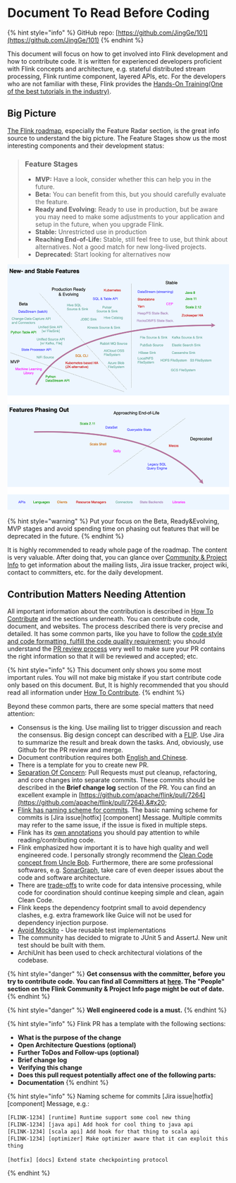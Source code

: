 # Document To Read Before Coding

{% hint style="info" %}
GitHub repo: [https://github.com/JingGe/101](https://github.com/JingGe/101)
{% endhint %}

This document will focus on how to get involved into Flink development and how to contribute code. It is written for experienced developers proficient with Flink concepts and architecture, e.g. stateful distributed stream processing, Flink runtime component, layered APIs, etc. For the developers who are not familiar with these, Flink provides the [Hands-On Training(One of the best tutorials in the industry)](https://ci.apache.org/projects/flink/flink-docs-release-1.13/docs/learn-flink/overview/).

## Big Picture

[The Flink roadmap](https://flink.apache.org/roadmap.html), especially the Feature Radar section, is the great info source to understand the big picture. The Feature Stages show us the most interesting components and their development status:

> ### Feature Stages <a href="#feature-stages" id="feature-stages"></a>
>
> * **MVP:** Have a look, consider whether this can help you in the future.
> * **Beta:** You can benefit from this, but you should carefully evaluate the feature.
> * **Ready and Evolving:** Ready to use in production, but be aware you may need to make some adjustments to your application and setup in the future, when you upgrade Flink.
> * **Stable:** Unrestricted use in production
> * **Reaching End-of-Life:** Stable, still feel free to use, but think about alternatives. Not a good match for new long-lived projects.
> * **Deprecated:** Start looking for alternatives now

![](<../.gitbook/assets/image (1).png>)

{% hint style="warning" %}
Put your focus on the Beta, Ready\&Evolving, MVP stages and avoid spending time on phasing out features that will be deprecated in the future.
{% endhint %}

It is highly recommended to ready whole page of the roadmap. The content is very valuable. After doing that, you can glance over [Community & Project Info](https://flink.apache.org/community.html) to get information about the mailing lists, Jira issue tracker, project wiki, contact to committers, etc. for the daily development.&#x20;

## Contribution Matters Needing Attention

All important information about the contribution is described in [How To Contribute](https://flink.apache.org/contributing/how-to-contribute.html) and the sections underneath. You can contribute code, document, and websites. The process described there is very precise and detailed. It has some common parts, like you have to follow the [code style and code formatting, fulfill the code quality requirement](https://flink.apache.org/contributing/code-style-and-quality-preamble.html); you should understand the [PR review process](https://flink.apache.org/contributing/reviewing-prs.html) very well to make sure your PR contains the right information so that it will be reviewed and accepted; etc.&#x20;

{% hint style="info" %}
This document only shows you some most important rules. You will not make big mistake if you start contribute code only based on this document. But, It is highly recommended that you should read all information under [How To Contribute](https://flink.apache.org/contributing/how-to-contribute.html).&#x20;
{% endhint %}

Beyond these common parts, there are some special matters that need attention:

* Consensus is the king. Use mailing list to trigger discussion and reach the consensus. Big design concept can described with a [FLIP](https://cwiki.apache.org/confluence/display/FLINK/Flink+Improvement+Proposals). Use Jira to summarize the result and break down the tasks. And, obviously, use Github for the PR review and merge.
* Document contribution requires both [English and Chinese](https://flink.apache.org/contributing/contribute-documentation.html).
* There is a template for you to create new PR.
* [Separation Of Concern](https://flink.apache.org/contributing/code-style-and-quality-pull-requests.html): Pull Requests must put cleanup, refactoring, and core changes into separate commits. These commits should be described in the **Brief change log** section of the PR. You can find an excellent example in [https://github.com/apache/flink/pull/7264](https://github.com/apache/flink/pull/7264).&#x20;
* [Flink has naming scheme for commits](https://cwiki.apache.org/confluence/display/FLINK/Apache+Flink+development+guidelines). The basic naming scheme for commits is \[Jira issue|hotfix] \[component] Message. Multiple commits may refer to the same issue, if the issue is fixed in multiple steps.
* Flink has its [own annotations](https://cwiki.apache.org/confluence/display/FLINK/Stability+Annotations) you should pay attention to while reading/contributing code.
* Flink emphasized how important it is to have high quality and well engineered code. I personally strongly recommend the [Clean Code concept from Uncle Bob](https://www.goodreads.com/book/show/3735293-clean-code). Furthermore, there are some professional softwares, e.g. [SonarGraph](https://www.hello2morrow.com/products/sonargraph), take care of even deeper issues about the code and software architecture.
* There are [trade-offs](https://flink.apache.org/contributing/code-style-and-quality-common.html) to write code for data intensive processing, while code for coordination should continue keeping simple and clean, again Clean Code.
* Flink keeps the dependency footprint small to avoid dependency clashes, e.g. extra framework like Guice will not be used for dependency injection purpose.
* [Avoid Mockito](https://docs.google.com/presentation/d/1fZlTjOJscwmzYadPGl23aui6zopl94Mn5smG-rB0qT8/edit#slide=id.g2fa61f7d00\_0\_136) - Use reusable test implementations
* The community has decided to migrate to JUnit 5 and AssertJ. New unit test should be built with them.
* ArchiUnit has been used to check architectural violations of the codebase.

{% hint style="danger" %}
**Get consensus with the committer, before you try to contribute code. You can find all Committers at** [**here**](https://people.apache.org/phonebook.html?project=flink)**. The "People" section on the Flink Community & Project Info page might be out of date.**
{% endhint %}

{% hint style="danger" %}
**Well engineered code is a must.**
{% endhint %}

{% hint style="info" %}
Flink PR has a template with the following sections:

* **What is the purpose of the change**
* **Open Architecture Questions (optional)**
* **Further ToDos and Follow-ups (optional)**
* **Brief change log**
* **Verifying this change**
* **Does this pull request potentially affect one of the following parts:**
* **Documentation**
{% endhint %}

{% hint style="info" %}
Naming scheme for commits \[Jira issue|hotfix] \[component] Message, e.g.:



```
[FLINK-1234] [runtime] Runtime support some cool new thing
[FLINK-1234] [java api] Add hook for cool thing to java api
[FLINK-1234] [scala api] Add hook for that thing to scala api
[FLINK-1234] [optimizer] Make optimizer aware that it can exploit this thing

[hotfix] [docs] Extend state checkpointing protocol
```
{% endhint %}

